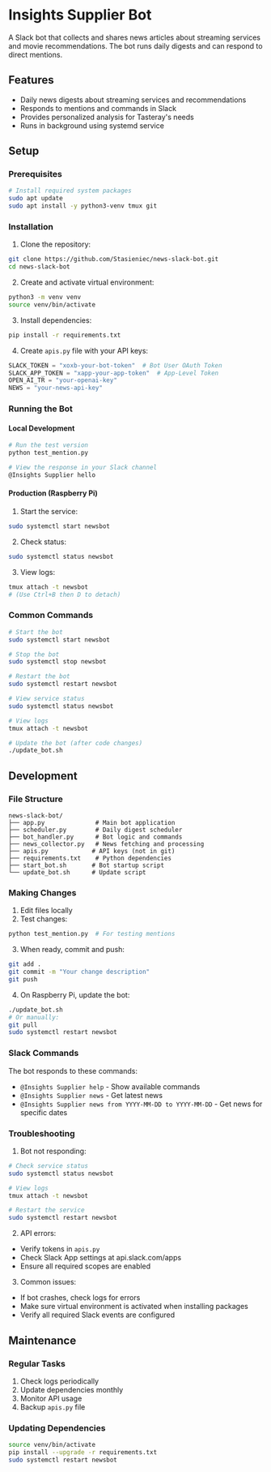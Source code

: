 # Insights Supplier Bot

A Slack bot that collects and shares news articles about streaming services and movie recommendations. The bot runs daily digests and can respond to direct mentions.

## Features

- Daily news digests about streaming services and recommendations
- Responds to mentions and commands in Slack
- Provides personalized analysis for Tasteray's needs
- Runs in background using systemd service

## Setup

### Prerequisites

```bash
# Install required system packages
sudo apt update
sudo apt install -y python3-venv tmux git
```

### Installation

1. Clone the repository:
```bash
git clone https://github.com/Stasieniec/news-slack-bot.git
cd news-slack-bot
```

2. Create and activate virtual environment:
```bash
python3 -m venv venv
source venv/bin/activate
```

3. Install dependencies:
```bash
pip install -r requirements.txt
```

4. Create `apis.py` file with your API keys:
```python
SLACK_TOKEN = "xoxb-your-bot-token"  # Bot User OAuth Token
SLACK_APP_TOKEN = "xapp-your-app-token"  # App-Level Token
OPEN_AI_TR = "your-openai-key"
NEWS = "your-news-api-key"
```

### Running the Bot

#### Local Development
```bash
# Run the test version
python test_mention.py

# View the response in your Slack channel
@Insights Supplier hello
```

#### Production (Raspberry Pi)

1. Start the service:
```bash
sudo systemctl start newsbot
```

2. Check status:
```bash
sudo systemctl status newsbot
```

3. View logs:
```bash
tmux attach -t newsbot
# (Use Ctrl+B then D to detach)
```

### Common Commands

```bash
# Start the bot
sudo systemctl start newsbot

# Stop the bot
sudo systemctl stop newsbot

# Restart the bot
sudo systemctl restart newsbot

# View service status
sudo systemctl status newsbot

# View logs
tmux attach -t newsbot

# Update the bot (after code changes)
./update_bot.sh
```

## Development

### File Structure
```
news-slack-bot/
├── app.py              # Main bot application
├── scheduler.py        # Daily digest scheduler
├── bot_handler.py      # Bot logic and commands
├── news_collector.py   # News fetching and processing
├── apis.py            # API keys (not in git)
├── requirements.txt    # Python dependencies
├── start_bot.sh       # Bot startup script
└── update_bot.sh      # Update script
```

### Making Changes

1. Edit files locally
2. Test changes:
```bash
python test_mention.py  # For testing mentions
```

3. When ready, commit and push:
```bash
git add .
git commit -m "Your change description"
git push
```

4. On Raspberry Pi, update the bot:
```bash
./update_bot.sh
# Or manually:
git pull
sudo systemctl restart newsbot
```

### Slack Commands

The bot responds to these commands:
- `@Insights Supplier help` - Show available commands
- `@Insights Supplier news` - Get latest news
- `@Insights Supplier news from YYYY-MM-DD to YYYY-MM-DD` - Get news for specific dates

### Troubleshooting

1. Bot not responding:
```bash
# Check service status
sudo systemctl status newsbot

# View logs
tmux attach -t newsbot

# Restart the service
sudo systemctl restart newsbot
```

2. API errors:
- Verify tokens in `apis.py`
- Check Slack App settings at api.slack.com/apps
- Ensure all required scopes are enabled

3. Common issues:
- If bot crashes, check logs for errors
- Make sure virtual environment is activated when installing packages
- Verify all required Slack events are configured

## Maintenance

### Regular Tasks
1. Check logs periodically
2. Update dependencies monthly
3. Monitor API usage
4. Backup `apis.py` file

### Updating Dependencies
```bash
source venv/bin/activate
pip install --upgrade -r requirements.txt
sudo systemctl restart newsbot
```

